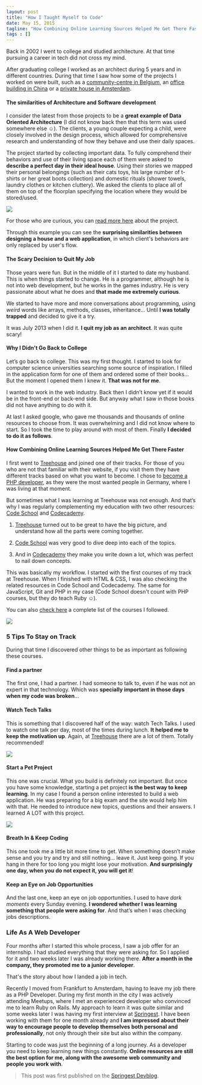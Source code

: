 ```yaml
---
layout: post
title: "How I Taught Myself to Code"
date: May 15, 2015
tagline: "How Combining Online Learning Sources Helped Me Get There Faster"
tags : []
---
```


Back in 2002 I went to college and studied architecture. At that time pursuing a career in tech did not cross my mind.

After graduating college I worked as an architect during 5 years and in different countries. During that time I saw how some of the projects I worked on were built, such as a [community-centre in Belgium](http://www.domusweb.it/en/architecture/2013/11/01/marc_koehler_architects_community_home.html), an [office building in China](http://www.philippmainzer.com/en/projects/taiwan-glass-qfg-qingdao-taiwan-2012) or a [private house in Amsterdam](http://www.archdaily.com/244101/house-like-village-marc-koehler-architects/).

#### The similarities of Architecture and Software development

I consider the latest from those projects to be a **great example of Data Oriented Architecture** (I did not know back then that this term was used somewhere else ☺). The clients, a young couple expecting a child, were closely involved in the design process, which allowed for comprehensive research and understanding of how they behave and use their daily spaces.

The project started by collecting important data. To fully comprehend their behaviors and use of their living space each of them were asked to **describe a perfect day in their ideal house**. Using their stories we mapped their personal belongings (such as their cats toys, his large number of t-shirts or her great boots collection) and domestic rituals (shower towels, laundry clothes or kitchen cluttery). We asked the clients to place all of them on top of the floorplan specifying the location where they would be stored/used.

![](http://miriamtocino.github.io/images/posts/house-like-village.png)

For those who are curious, you can [read more here](http://www.archdaily.com/244101/house-like-village-marc-koehler-architects/) about the project.

Through this example you can see the **surprising similarities between designing a house and a web application**, in which client's behaviors are only replaced by user's flow.

#### The Scary Decision to Quit My Job

Those years were fun. But in the middle of it I started to date my husband. This is when things started to change. He is a programmer, although he is not into web development, but he works in the games industry. He is very passionate about what he does and **that made me extremely curious**.

We started to have more and more conversations about programming, using _weird_ words like arrays, methods, classes, inheritance... Until **I was totally trapped** and decided to give it a try.

It was July 2013 when I did it. **I quit my job as an architect**. It was quite scary!

#### Why I Didn't Go Back to College

Let’s go back to college. This was my first thought. I started to look for computer science universities searching some source of inspiration. I filled in the application form for one of them and ordered some of their books… But the moment I opened them I knew it. **That was not for me**.

I wanted to work in the web industry. Back then I didn’t know yet if it would be in the front-end or back-end side. But anyway what I saw in those books did not have anything to do with it.

At last I asked google, who gave me thousands and thousands of online resources to choose from. It was overwhelming and I did not know where to start. So I took the time to play around with most of them. Finally **I decided to do it as follows**.

#### How Combining Online Learning Sources Helped Me Get There Faster

I first went to [Treehouse](https://teamtreehouse.com/) and joined one of their tracks. For those of you who are not that familiar with their website, if you visit them they have different tracks based on what you want to become. I chose to [become a PHP developer](https://teamtreehouse.com/tracks/php-development), as they were the most wanted people in Germany, where I was living at that moment.

But sometimes what I was learning at Treehouse was not enough. And that’s why I was regularly complementing my education with two other resources: [Code School](https://www.codeschool.com/) and [Codecademy](http://www.codecademy.com/).

1. [Treehouse](https://teamtreehouse.com/) turned out to be great to have the big picture, and understand how all the parts were coming together.

2. [Code School](https://www.codeschool.com/) was very good to dive deep into each of the topics.

3. And in [Codecademy](http://www.codecademy.com/) they make you write down a lot, which was perfect to nail down concepts.

This was basically my workflow. I started with the first courses of my track at Treehouse. When I finished with HTML & CSS, I was also checking the related resources in Code School and Codecademy. The same for JavaScript, Git and PHP in my case (Code School doesn't count with PHP courses, but they do teach Ruby ☺).

You can also [check here](http://www.miriamtocino.com/elearning.html) a complete list of the courses I followed.

![](http://miriamtocino.github.io/images/posts/workflow.png)

### 5 Tips To Stay on Track

During that time I discovered other things to be as important as following these courses.

#### Find a partner

The first one, I had a partner. I had someone to talk to, even if he was not an expert in that technology. Which was **specially important in those days when my code was broken**...

#### Watch Tech Talks

This is something that I discovered half of the way: watch Tech Talks. I used to watch one talk per day, most of the times during lunch. **It helped me to keep the motivation up**. Again, at [Treehouse](https://teamtreehouse.com/features/conferences) there are a lot of them. Totally recommended!

![](http://miriamtocino.github.io/images/posts/treehouse-conferences.png)

#### Start a Pet Project

This one was crucial. What you build is definitely not important. But once you have some knowledge, starting a pet project **is the best way to keep learning**. In my case I found a person online interested to build a web application. He was preparing for a big exam and the site would help him with that. He needed to introduce new topics, questions and their answers. I learned A LOT with this project.

![](http://miriamtocino.github.io/images/posts/cnp-quiz.png)

#### Breath In & Keep Coding

This one took me a little bit more time to get. When something doesn’t make sense and you try and try and still nothing… leave it. Just keep going. If you hang in there for too long you might lose your motivation. **And surprisingly one day, when you do not expect it, you will get it**!

#### Keep an Eye on Job Opportunities

And the last one, keep an eye on job opportunities. I used to have _dark moments_ every Sunday evening. **I wondered whether I was learning something that people were asking for**. And that’s when I was checking jobs descriptions.

>
>

### Life As A Web Developer

Four months after I started this whole process, I saw a job offer for an internship. I had studied everything that they were asking for. So I applied for it and two weeks later I was already working there. **After a month in the company, they promoted me to a junior developer**.

That's the story about how I landed a job in tech.

Recently I moved from Frankfurt to Amsterdam, having to leave my job there as a PHP Developer. During my first month in the city I was actively attending Meetups, where I met an experienced developer who convinced me to learn Ruby on Rails. My approach to learn it was quite similar and some weeks later I was having my first interview at [Springest](https://www.springest.nl/). I have been working with them for one month already and **I am impressed about their way to encourage people to develop themselves both personal and professionally**, not only through their site but also within the company.

Starting to code was just the beginning of a long journey. As a developer you need to keep learning new things constantly. **Online resources are still the best option for me, along with the awesome web community and people you work with**.

> This post was first published on the [Springest Devblog](http://devblog.springest.com/how-i-taught-myself-to-code).
